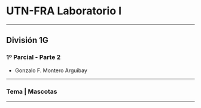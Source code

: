 # UTN-FRA Laboratorio I

---

## División 1G
### 1º Parcial - Parte 2
* Gonzalo F. Montero Arguibay

---

### Tema | Mascotas

---